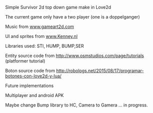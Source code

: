 Simple Survivor 2d top down game make in Love2d

The current game only have a two player (one is a doppelganger)

Music from www.gameart2d.com

UI and sprites from www.Kenney.nl

Libraries used: STI, HUMP, BUMP,SER

Entity source code from http://www.osmstudios.com/page/tutorials (platformer tutorial)

Boton source code from http://robologs.net/2015/08/17/programar-botones-con-love2d-y-lua/

Future implementations

Multiplayer and android APK

Maybe change Bump library to HC, Camera to Gamera  ... in progress.
